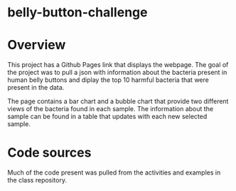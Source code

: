 # belly-button-challenge

# Overview
This project has a Github Pages link that displays the webpage. The goal of the project was to pull a json with information about the bacteria present in human belly buttons and diplay the top 10 harmful bacteria that were present in the data.

The page contains a bar chart and a bubble chart that provide two different views of the bacteria found in each sample. The information about the sample can be found in a table that updates with each new selected sample.

# Code sources
Much of the code present was pulled from the activities and examples in the class repository.